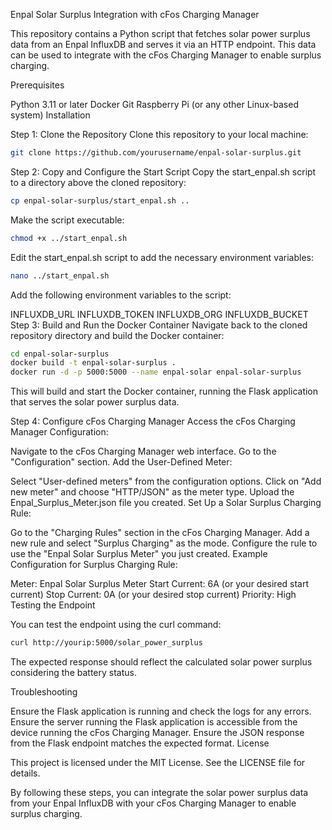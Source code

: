 Enpal Solar Surplus Integration with cFos Charging Manager

This repository contains a Python script that fetches solar power surplus data from an Enpal InfluxDB and serves it via an HTTP endpoint. This data can be used to integrate with the cFos Charging Manager to enable surplus charging.

Prerequisites

Python 3.11 or later
Docker
Git
Raspberry Pi (or any other Linux-based system)
Installation

Step 1: Clone the Repository
Clone this repository to your local machine:

```bash
git clone https://github.com/yourusername/enpal-solar-surplus.git
```

Step 2: Copy and Configure the Start Script
Copy the start_enpal.sh script to a directory above the cloned repository:

```bash
cp enpal-solar-surplus/start_enpal.sh ..
```

Make the script executable:

```bash
chmod +x ../start_enpal.sh
```

Edit the start_enpal.sh script to add the necessary environment variables:

```bash
nano ../start_enpal.sh
```

Add the following environment variables to the script:

INFLUXDB_URL
INFLUXDB_TOKEN
INFLUXDB_ORG
INFLUXDB_BUCKET
Step 3: Build and Run the Docker Container
Navigate back to the cloned repository directory and build the Docker container:

```bash
cd enpal-solar-surplus
docker build -t enpal-solar-surplus .
docker run -d -p 5000:5000 --name enpal-solar enpal-solar-surplus
```

This will build and start the Docker container, running the Flask application that serves the solar power surplus data.

Step 4: Configure cFos Charging Manager
Access the cFos Charging Manager Configuration:

Navigate to the cFos Charging Manager web interface.
Go to the "Configuration" section.
Add the User-Defined Meter:

Select "User-defined meters" from the configuration options.
Click on "Add new meter" and choose "HTTP/JSON" as the meter type.
Upload the Enpal_Surplus_Meter.json file you created.
Set Up a Solar Surplus Charging Rule:

Go to the "Charging Rules" section in the cFos Charging Manager.
Add a new rule and select "Surplus Charging" as the mode.
Configure the rule to use the "Enpal Solar Surplus Meter" you just created.
Example Configuration for Surplus Charging Rule:

Meter: Enpal Solar Surplus Meter
Start Current: 6A (or your desired start current)
Stop Current: 0A (or your desired stop current)
Priority: High
Testing the Endpoint

You can test the endpoint using the curl command:

```bash
curl http://yourip:5000/solar_power_surplus
```

The expected response should reflect the calculated solar power surplus considering the battery status.

Troubleshooting

Ensure the Flask application is running and check the logs for any errors.
Ensure the server running the Flask application is accessible from the device running the cFos Charging Manager.
Ensure the JSON response from the Flask endpoint matches the expected format.
License

This project is licensed under the MIT License. See the LICENSE file for details.

By following these steps, you can integrate the solar power surplus data from your Enpal InfluxDB with your cFos Charging Manager to enable surplus charging.
